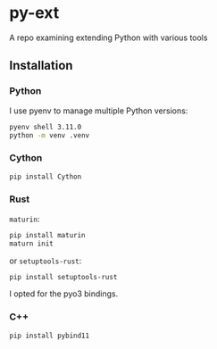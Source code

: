 # py-ext
A repo examining extending Python with various tools

## Installation 

### Python
I use pyenv to manage multiple Python versions:
```sh
pyenv shell 3.11.0
python -m venv .venv
```

### Cython
```sh
pip install Cython
```

### Rust
`maturin`:
```sh
pip install maturin
maturn init
```
or
`setuptools-rust`:
```sh
pip install setuptools-rust
```

I opted for the pyo3 bindings.

### C++
```
pip install pybind11
```

